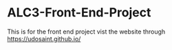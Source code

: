 # ALC3-Front-End-Project
This is for the front end project
vist the website through https://udosaint.github.io/
